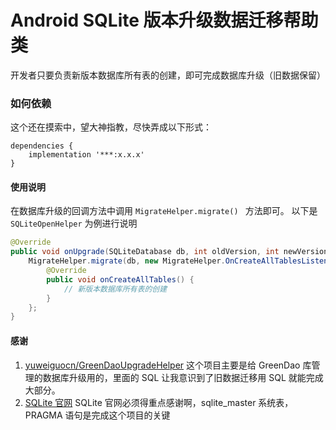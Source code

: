 # Android SQLite 版本升级数据迁移帮助类
开发者只要负责新版本数据库所有表的创建，即可完成数据库升级（旧数据保留）

### 如何依赖
这个还在摸索中，望大神指教，尽快弄成以下形式：

```
dependencies {
    implementation '***:x.x.x'
}
```

#### 使用说明

在数据库升级的回调方法中调用 ```MigrateHelper.migrate() ``` 方法即可。
以下是 ``` SQLiteOpenHelper ``` 为例进行说明

``` java
@Override
public void onUpgrade(SQLiteDatabase db, int oldVersion, int newVersion) {
	MigrateHelper.migrate(db, new MigrateHelper.OnCreateAllTablesListener() {
	    @Override
	    public void onCreateAllTables() {
	        // 新版本数据库所有表的创建
	    }
	};
}
```

#### 感谢

1. [yuweiguocn/GreenDaoUpgradeHelper](https://github.com/yuweiguocn/GreenDaoUpgradeHelper)
这个项目主要是给 GreenDao 库管理的数据库升级用的，里面的 SQL 让我意识到了旧数据迁移用 SQL 就能完成大部分。
2. [SQLite 官网](https://www.sqlite.org/lang.html)
SQLite 官网必须得重点感谢啊，sqlite_master 系统表，PRAGMA 语句是完成这个项目的关键
